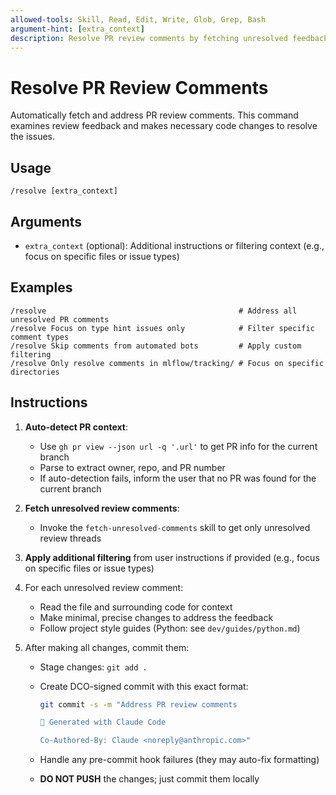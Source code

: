 ```yaml
---
allowed-tools: Skill, Read, Edit, Write, Glob, Grep, Bash
argument-hint: [extra_context]
description: Resolve PR review comments by fetching unresolved feedback and making necessary code changes
---
```


# Resolve PR Review Comments

Automatically fetch and address PR review comments. This command examines review feedback and makes necessary code changes to resolve the issues.

## Usage

```
/resolve [extra_context]
```

## Arguments

- `extra_context` (optional): Additional instructions or filtering context (e.g., focus on specific files or issue types)

## Examples

```
/resolve                                           # Address all unresolved PR comments
/resolve Focus on type hint issues only            # Filter specific comment types
/resolve Skip comments from automated bots         # Apply custom filtering
/resolve Only resolve comments in mlflow/tracking/ # Focus on specific directories
```

## Instructions

1. **Auto-detect PR context**:

   - Use `gh pr view --json url -q '.url'` to get PR info for the current branch
   - Parse to extract owner, repo, and PR number
   - If auto-detection fails, inform the user that no PR was found for the current branch

2. **Fetch unresolved review comments**:

   - Invoke the `fetch-unresolved-comments` skill to get only unresolved review threads

3. **Apply additional filtering** from user instructions if provided (e.g., focus on specific files or issue types)

4. For each unresolved review comment:

   - Read the file and surrounding code for context
   - Make minimal, precise changes to address the feedback
   - Follow project style guides (Python: see `dev/guides/python.md`)

5. After making all changes, commit them:

   - Stage changes: `git add .`
   - Create DCO-signed commit with this exact format:

     ```bash
     git commit -s -m "Address PR review comments

     🤖 Generated with Claude Code

     Co-Authored-By: Claude <noreply@anthropic.com>"
     ```

   - Handle any pre-commit hook failures (they may auto-fix formatting)
   - **DO NOT PUSH** the changes; just commit them locally

